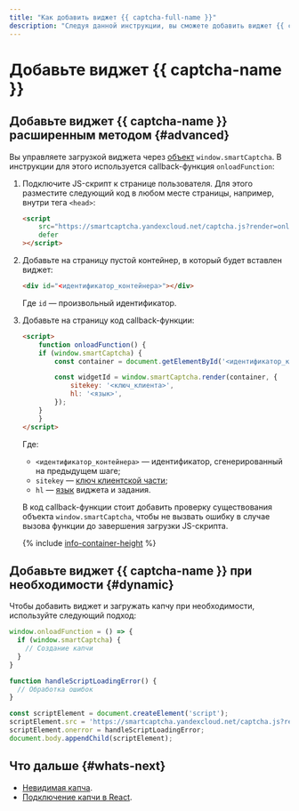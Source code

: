 ```yaml
---
title: "Как добавить виджет {{ captcha-full-name }}"
description: "Следуя данной инструкции, вы сможете добавить виджет {{ captcha-name }} расширенным методом или по необходимости."
---
```


# Добавьте виджет {{ captcha-name }}

## Добавьте виджет {{ captcha-name }} расширенным методом {#advanced}

Вы управляете загрузкой виджета через [объект](../concepts/widget-methods.md#methods) `window.smartCaptcha`. В инструкции для этого используется callback-функция `onloadFunction`:

1. Подключите JS-скрипт к странице пользователя. Для этого разместите следующий код в любом месте страницы, например, внутри тега `<head>`:

    ```html
    <script
        src="https://smartcaptcha.yandexcloud.net/captcha.js?render=onload&onload=onloadFunction"
        defer
    ></script>
    ```

1. Добавьте на страницу пустой контейнер, в который будет вставлен виджет:

    ```html
    <div id="<идентификатор_контейнера>"></div>
    ```

    Где `id` — произвольный идентификатор.

1. Добавьте на страницу код callback-функции:

    ```html
    <script>
        function onloadFunction() {
        if (window.smartCaptcha) {
            const container = document.getElementById('<идентификатор_контейнера>');

            const widgetId = window.smartCaptcha.render(container, {
                sitekey: '<ключ_клиента>',
                hl: '<язык>',
            });
        }
        }
    </script>
    ```

    Где:

    * `<идентификатор_контейнера>` — идентификатор, сгенерированный на предыдущем шаге;
    * `sitekey` — [ключ клиентской части](../concepts/keys.md);
    * `hl` — [язык](../concepts/widget-methods.md#render) виджета и задания.

    В код callback-функции стоит добавить проверку существования объекта `window.smartCaptcha`, чтобы не вызвать ошибку в случае вызова функции до завершения загрузки JS-скрипта.

    {% include [info-container-height](../../_includes/smartcaptcha/info-container-height.md) %}

## Добавьте виджет {{ captcha-name }} при необходимости {#dynamic}

Чтобы добавить виджет и загружать капчу при необходимости, используйте следующий подход:

```js
window.onloadFunction = () => {
  if (window.smartCaptcha) {
    // Создание капчи
  }
}

function handleScriptLoadingError() {
  // Обработка ошибок
}

const scriptElement = document.createElement('script');
scriptElement.src = 'https://smartcaptcha.yandexcloud.net/captcha.js?render=onload&onload=onloadFunction';
scriptElement.onerror = handleScriptLoadingError;
document.body.appendChild(scriptElement);
```

## Что дальше {#whats-next}

* [Невидимая капча](../concepts/invisible-captcha.md).
* [Подключение капчи в React](../concepts/react.md).
